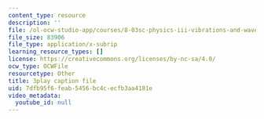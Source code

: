```yaml
---
content_type: resource
description: ''
file: /ol-ocw-studio-app/courses/8-03sc-physics-iii-vibrations-and-waves-fall-2016/7dfb95f6feab5456bc4cecfb3aa4181e_VkbtIDSHfSc.vtt
file_size: 83906
file_type: application/x-subrip
learning_resource_types: []
license: https://creativecommons.org/licenses/by-nc-sa/4.0/
ocw_type: OCWFile
resourcetype: Other
title: 3play caption file
uid: 7dfb95f6-feab-5456-bc4c-ecfb3aa4181e
video_metadata:
  youtube_id: null
---
```

